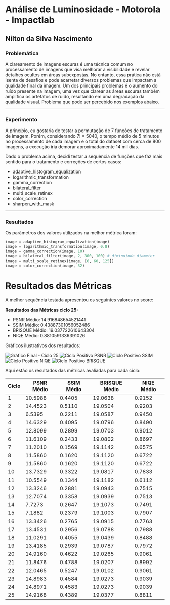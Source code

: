 # Análise de Luminosidade - Motorola - Impactlab

## Nilton da Silva Nascimento

### Problemática

<p>A clareamento de imagens escuras é uma técnica comum no processamento de imagens que visa melhorar a visibilidade e revelar detalhes ocultos em áreas subexpostas. No entanto, essa prática não está isenta de desafios e pode acarretar diversos problemas que impactam a qualidade final da imagem. Um dos principais problemas é o aumento do ruído presente na imagem, uma vez que clarear as áreas escuras também amplifica os artefatos de ruído, resultando em uma degradação da qualidade visual. Problema que pode ser percebido nos exemplos abaixo.</p>

---

### Experimento

<p>A princípio, eu gostaria de testar a permutação de 7 funções de tratamento de imagem. Porém, considerando 7! = 5040, o tempo médio de 5 minutos no processamento de cada imagem e o total do dataset com cerca de 800 imagens, a execução iria demorar aproximadamente 14 mil dias.</p>

<p>Dado o problema acima, decidi testar a sequência de funções que faz mais sentido para o tratamento e correções de certos casos:</p>

<ul>
  <li>adaptive_histogram_equalization</li>
  <li>logarithmic_transformation</li>
  <li>gamma_correction</li>
  <li>bilateral_filter</li>
  <li>multi_scale_retinex</li>
  <li>color_correction</li>
  <li>sharpen_with_mask</li>
</ul>

---

### Resultados

<p>Os parâmetros dos valores utilizados na melhor métrica foram:</p>

```python
image = adaptive_histogram_equalization(image)
image = logarithmic_transformation(image, 0.8)
image = gamma_correction(image, 10)
image = bilateral_filter(image, 2, 300, 100) # diminuindo diameter
image = multi_scale_retinex(image, [6, 60, 125])
image = color_correction(image, 32)
```
# Resultados das Métricas

<p>A melhor sequência testada apresentou os seguintes valores no score:</p> <div> <p><strong>Resultados das Métricas ciclo 25:</strong></p> <ul> <li>PSNR Médio: 14.916848654521441</li> <li>SSIM Médio: 0.43887301056052486</li> <li>BRISQUE Médio: 19.037722610643304</li> <li>NIQE Médio: 0.8810591336391026</li> </ul> </div> <p>Gráficos ilustrativos dos resultados:</p> <img src="./img_output/grafico_final_ciclo_25.png" alt="Gráfico Final - Ciclo 25"> <img src="./img_output/ciclo_positivo_psnr.png" alt="Ciclo Positivo PSNR"> <img src="./img_output/ciclo_positivo_ssim.png" alt="Ciclo Positivo SSIM"> <img src="./img_output/ciclo_positivo_niqe.png" alt="Ciclo Positivo NIQE"> <img src="./img_output/ciclo_positivo_brisque.png" alt="Ciclo Positivo BRISQUE">


Aqui estão os resultados das métricas avaliadas para cada ciclo:

<table>
  <thead>
    <tr>
      <th>Ciclo</th>
      <th>PSNR Médio</th>
      <th>SSIM Médio</th>
      <th>BRISQUE Médio</th>
      <th>NIQE Médio</th>
    </tr>
  </thead>
  <tbody>
    <tr>
      <td>1</td>
      <td>10.5988</td>
      <td>0.4405</td>
      <td>19.0638</td>
      <td>0.9152</td>
    </tr>
    <tr>
      <td>2</td>
      <td>14.4523</td>
      <td>0.5110</td>
      <td>19.0504</td>
      <td>0.9203</td>
    </tr>
    <tr>
      <td>3</td>
      <td>6.5395</td>
      <td>0.2211</td>
      <td>19.0587</td>
      <td>0.9450</td>
    </tr>
    <tr>
      <td>4</td>
      <td>14.6329</td>
      <td>0.4095</td>
      <td>19.0796</td>
      <td>0.8490</td>
    </tr>
    <tr>
      <td>5</td>
      <td>12.8099</td>
      <td>0.2899</td>
      <td>19.0703</td>
      <td>0.9012</td>
    </tr>
    <tr>
      <td>6</td>
      <td>11.6109</td>
      <td>0.2433</td>
      <td>19.0802</td>
      <td>0.8697</td>
    </tr>
    <tr>
      <td>7</td>
      <td>11.2010</td>
      <td>0.1569</td>
      <td>19.1142</td>
      <td>0.6575</td>
    </tr>
    <tr>
      <td>8</td>
      <td>11.5860</td>
      <td>0.1620</td>
      <td>19.1120</td>
      <td>0.6722</td>
    </tr>
    <tr>
      <td>9</td>
      <td>11.5860</td>
      <td>0.1620</td>
      <td>19.1120</td>
      <td>0.6722</td>
    </tr>
    <tr>
      <td>10</td>
      <td>13.7329</td>
      <td>0.3322</td>
      <td>19.0817</td>
      <td>0.7833</td>
    </tr>
    <tr>
      <td>11</td>
      <td>10.5549</td>
      <td>0.1344</td>
      <td>19.1182</td>
      <td>0.6112</td>
    </tr>
    <tr>
      <td>12</td>
      <td>13.3246</td>
      <td>0.2881</td>
      <td>19.0943</td>
      <td>0.7515</td>
    </tr>
    <tr>
      <td>13</td>
      <td>12.7074</td>
      <td>0.3358</td>
      <td>19.0939</td>
      <td>0.7513</td>
    </tr>
    <tr>
      <td>14</td>
      <td>7.7273</td>
      <td>0.2647</td>
      <td>19.1073</td>
      <td>0.7491</td>
    </tr>
    <tr>
      <td>15</td>
      <td>7.1882</td>
      <td>0.2379</td>
      <td>19.1003</td>
      <td>0.7907</td>
    </tr>
    <tr>
      <td>16</td>
      <td>13.3426</td>
      <td>0.2765</td>
      <td>19.0915</td>
      <td>0.7763</td>
    </tr>
    <tr>
      <td>17</td>
      <td>13.4531</td>
      <td>0.2956</td>
      <td>19.0788</td>
      <td>0.7988</td>
    </tr>
    <tr>
      <td>18</td>
      <td>11.0291</td>
      <td>0.4055</td>
      <td>19.0439</td>
      <td>0.8488</td>
    </tr>
    <tr>
      <td>19</td>
      <td>13.4185</td>
      <td>0.2939</td>
      <td>19.0787</td>
      <td>0.7972</td>
    </tr>
    <tr>
      <td>20</td>
      <td>14.9160</td>
      <td>0.4622</td>
      <td>19.0265</td>
      <td>0.9061</td>
    </tr>
    <tr>
      <td>21</td>
      <td>11.8476</td>
      <td>0.4788</td>
      <td>19.0207</td>
      <td>0.8992</td>
    </tr>
    <tr>
      <td>22</td>
      <td>12.0465</td>
      <td>0.5247</td>
      <td>19.0102</td>
      <td>0.9061</td>
    </tr>
    <tr>
      <td>23</td>
      <td>14.8983</td>
      <td>0.4584</td>
      <td>19.0273</td>
      <td>0.9039</td>
    </tr>
    <tr>
      <td>24</td>
      <td>14.8971</td>
      <td>0.4583</td>
      <td>19.0273</td>
      <td>0.9039</td>
    </tr>
    <tr>
      <td>25</td>
      <td>14.9168</td>
      <td>0.4389</td>
      <td>19.0377</td>
      <td>0.8811</td>
    </tr>
  </tbody>
</table>

